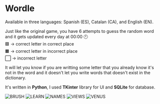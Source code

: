 # Wordle

Available in three languages: Spanish (ES), Catalan (CA), and English (EN).

Just like the original game, you have 6 attempts to guess the random word and it gets updated every day at 00:00 🕛  
🟩 -> correct letter in correct place  
🟧 -> correct letter in incorrect place  
⬜️ -> incorrect letter  

It will let you know if you are writting some letter that you already know it's not in the word and it doesn't let you write words that doesn't exist in the dictionary.

It's written in **Python**, I used **TKinter** library for UI and **SQLite** for database.

![BRUSH](img/img1.png)
![LEARN](img/img2.png)
![NAMES](img/img3.png)
![VIEWS](img/img4.png)
![VENUS](img/img5.png)
